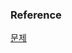 ### Reference
[문제](https://www.hackerrank.com/challenges/weather-observation-station-2/problem?isFullScreen=true)<br>